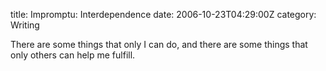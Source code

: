 title: Impromptu: Interdependence
date: 2006-10-23T04:29:00Z
category: Writing

There are some things that only I can do, and there are some things that only others can help me fulfill.
